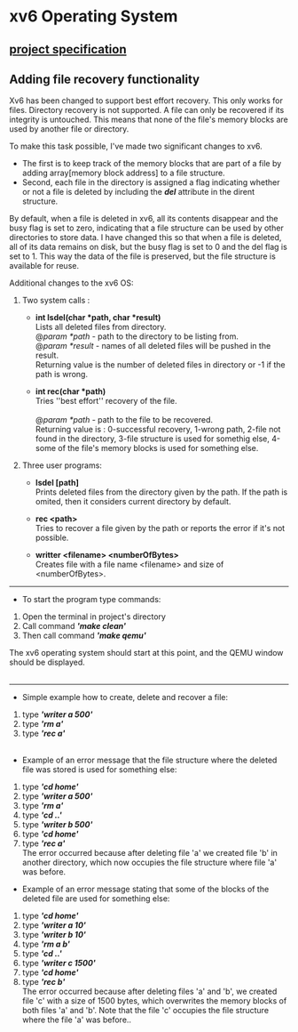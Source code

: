 # xv6 Operating System

## [project specification](OS-Domaći2.pdf)

## Adding file recovery functionality

Xv6 has been changed to support best effort recovery. This only works for files. Directory recovery is not supported.
A file can only be recovered if its integrity is untouched. This means that none of the file's memory blocks are used by another file or directory.<br/>

To make this task possible, I've made two significant changes to xv6.<br/>
- The first is to keep track of the memory blocks that are part of a file by adding array[memory block address] to a file structure.<br/>
- Second, each file in the directory is assigned a flag indicating whether or not a file is deleted by including the ***del*** attribute in the dirent structure.<br/>

By default, when a file is deleted in xv6, all its contents disappear and the busy flag is set to zero, indicating that a file structure can be used by other directories to store data. I have changed this so that when a file is deleted, all of its data remains on disk, but the busy flag is set to 0 and the del flag is set to 1. This way the data of the file is preserved, but the file structure is available for reuse.<br/>

Additional changes to the xv6 OS:

1. Two system calls :
      
    -   **int lsdel(char \*path, char \*result)**<br/>
        Lists all deleted files from directory.<br/>
        @*param \*path* - path to the directory to be listing from.<br/>
        @*param \*result* - names of all deleted files will be pushed in the result.<br/>
        Returning value is the number of deleted files in directory or -1 if the path is wrong.<br/>

    -   **int rec(char \*path)**<br/>
        Tries ''best effort'' recovery of the file.<br/>      
        @*param \*path* - path to the file to be recovered.<br/>
        Returning value is : 0-successful recovery, 1-wrong path, 2-file not found in the directory, 3-file structure is used for somethig else, 4-some of the file's memory blocks is used for something else.<br/>

2. Three user programs:

    -   **lsdel [path]**<br/>
        Prints deleted files from the directory given by the path. If the path is omited, then it considers current directory by default.<br/>
    
    -   **rec \<path\>**<br/>
        Tries to recover a file given by the path or reports the error if it's not possible.<br/>
    
    -   **writter \<filename\> \<numberOfBytes\>**<br/>
        Creates file with a file name \<filename\> and size of \<numberOfBytes\>.<br/>

---

- To start the program type commands:
1. Open the terminal in project's directory<br/>
2. Call command ***'make clean'***<br/>
3. Then call command ***'make qemu'***<br/>

The xv6 operating system should start at this point, and the QEMU window should be displayed.<br/><br/>

---

- Simple example how to create, delete and recover a file:
1. type ***'writer a 500'***<br/>
2. type ***'rm a'***<br/>
3. type ***'rec a'***<br/><br/>

- Example of an error message that the file structure where the deleted file was stored is used for something else:
1. type ***'cd home'***<br/>
2. type ***'writer a 500'***<br/>
3. type ***'rm a'***<br/>
4. type ***'cd ..'***<br/>
5. type ***'writer b 500'***<br/>
6. type ***'cd home'***<br/>
7. type ***'rec a'***<br/>
The error occurred because after deleting file 'a' we created file 'b' in another directory, which now occupies the file structure where file 'a' was before.

- Example of an error message stating that some of the blocks of the deleted file are used for something else:
1. type ***'cd home'***<br/>
2. type ***'writer a 10'***<br/>
3. type ***'writer b 10'***<br/>
3. type ***'rm a b'***<br/>
4. type ***'cd ..'***<br/>
5. type ***'writer c 1500'***<br/>
6. type ***'cd home'***<br/>
7. type ***'rec b'***<br/>
The error occurred because after deleting files 'a' and 'b', we created file 'c' with a size of 1500 bytes, which overwrites the memory blocks of both files 'a' and 'b'.
Note that the file 'c' occupies the file structure where the file 'a' was before..<br/><br/>






